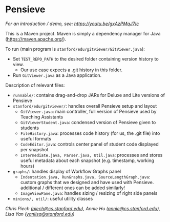 # Pensieve

_For an introduction / demo, see: https://youtu.be/gxAzPMqJ7Ic_

This is a Maven project. Maven is simply a dependency manager for Java (https://maven.apache.org/).

To run (main program is `stanford/edu/gitviewer/GitViewer.java`):
* Set `TEST_REPO_PATH` to the desired folder containing version history to view.
  * Our use case expects a .git history in this folder.
* Run `GitViewer.java` as a Java application.

Description of relevant files:
* `runnable/`: contains drag-and-drop JARs for Deluxe and Lite versions of Pensieve
* `stanford/edu/gitviewer/`: handles overall Pensieve setup and layout
  * `GitViewer.java`: main controller, full version of Pensieve used by Teaching Assistants
  * `GitViewerStudent.java`: condensed version of Pensieve given to students
  * `FileHistory.java`: processes code history (for us, the .git file) into useful formats
  * `CodeEditor.java`: controls center panel of student code displayed per snapshot
  * `Intermediate.java, Parser.java, Util.java`: processes and stores useful metadata about each snapshot (e.g. timestamp, working hours)
* `graphs/`: handles display of Workflow Graphs panel
  * `Indentation.java, RunGraphs.java, SourceLengthGraph.java`: custom graphs that we designed and have used with Pensieve. additional / different ones can be added similarly!
  * `ImageViewPane.java`: handles sizing / resizing of right side panels
* `minions/, util/`: useful utility classes

_Chris Piech (piech@cs.stanford.edu), Annie Hu (annie@cs.stanford.edu), Lisa Yan (yanlisa@stanford.edu)_
